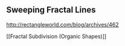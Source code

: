 ## Sweeping Fractal Lines

http://rectangleworld.com/blog/archives/462

[[Fractal Subdivision (Organic Shapes)]]
